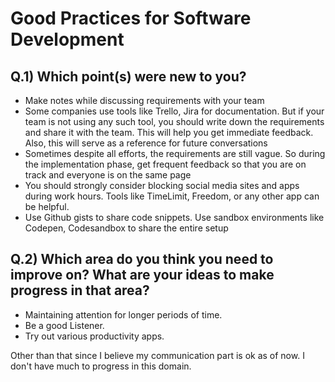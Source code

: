 # Good Practices for Software Development

## Q.1) Which point(s) were new to you?
- Make notes while discussing requirements with your team
- Some companies use tools like Trello, Jira for documentation. But if your team is not using any such tool, you should write down the requirements and share it with the team. This will help you get immediate feedback. Also, this will serve as a reference for future conversations
- Sometimes despite all efforts, the requirements are still vague. So during the implementation phase, get frequent feedback so that you are on track and everyone is on the same page
- You should strongly consider blocking social media sites and apps during work hours. Tools like TimeLimit, Freedom, or any other app can be helpful.
- Use Github gists to share code snippets. Use sandbox environments like Codepen, Codesandbox to share the entire setup


## Q.2) Which area do you think you need to improve on? What are your ideas to make progress in that area?
- Maintaining attention for longer periods of time.
- Be a good Listener.
- Try out various productivity apps.

Other than that since I believe my communication part is ok as of now. I don't have much to progress in this domain.